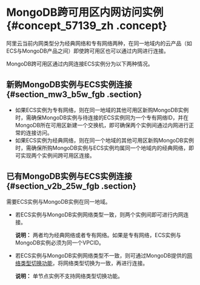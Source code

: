 # MongoDB跨可用区内网访问实例 {#concept_57139_zh .concept}

阿里云当前内网类型分为经典网络和专有网络两种，在同一地域内的云产品（如ECS与MongoDB产品之间）即使跨可用区也可以通过内网进行连接。

MongoDB跨可用区通过内网连接ECS实例分为以下两种情况。

## 新购MongoDB实例与ECS实例连接 {#section_mw3_b5w_fgb .section}

-   如果ECS实例为专有网络，则在同一地域的其他可用区新购MongoDB实例时，需确保MongoDB实例与待连接的ECS实例同为一个专有网络ID，并在MongoDB所在可用区新建一个交换机，即可确保两个实例间通过内网进行正常的连接访问。
-   如果ECS实例为经典网络，则在同一个地域的其他可用区新购MongoDB实例时，需确保所购MongoDB实例与ECS实例均属同一个地域内的经典网络，即可实现两个实例间跨可用区连接。

## 已有MongoDB实例与ECS实例连接 {#section_v2b_25w_fgb .section}

需要ECS实例与MongoDB实例在同一地域。

-   若ECS实例与MongoDB实例网络类型一致，则两个实例间即可进行内网连接。

    **说明：** 两者均为经典网络或者专有网络。如果是专有网络，ECS实例与MongoDB实例必须为同一个VPCID。

-   若ECS实例与MongoDB实例网络类型不一致，则可通过MongoDB提供的[网络类型切换功能](cn.zh-CN/用户指南/管理网络连接/切换实例网络类型.md#)，将网络类型切换为一致，再进行连接。

    **说明：** 单节点实例不支持网络类型切换功能。


